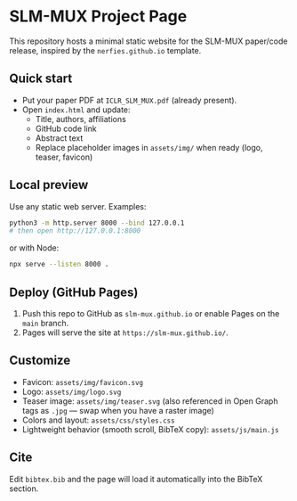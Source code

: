 # SLM-MUX Project Page

This repository hosts a minimal static website for the SLM-MUX paper/code release, inspired by the `nerfies.github.io` template.

## Quick start

- Put your paper PDF at `ICLR_SLM_MUX.pdf` (already present).
- Open `index.html` and update:
  - Title, authors, affiliations
  - GitHub code link
  - Abstract text
  - Replace placeholder images in `assets/img/` when ready (logo, teaser, favicon)

## Local preview

Use any static web server. Examples:

```bash
python3 -m http.server 8000 --bind 127.0.0.1
# then open http://127.0.0.1:8000
```

or with Node:

```bash
npx serve --listen 8000 .
```

## Deploy (GitHub Pages)

1. Push this repo to GitHub as `slm-mux.github.io` or enable Pages on the `main` branch.
2. Pages will serve the site at `https://slm-mux.github.io/`.

## Customize

- Favicon: `assets/img/favicon.svg`
- Logo: `assets/img/logo.svg`
- Teaser image: `assets/img/teaser.svg` (also referenced in Open Graph tags as `.jpg` — swap when you have a raster image)
- Colors and layout: `assets/css/styles.css`
- Lightweight behavior (smooth scroll, BibTeX copy): `assets/js/main.js`

## Cite

Edit `bibtex.bib` and the page will load it automatically into the BibTeX section.


